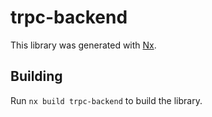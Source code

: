# trpc-backend

This library was generated with [Nx](https://nx.dev).

## Building

Run `nx build trpc-backend` to build the library.
